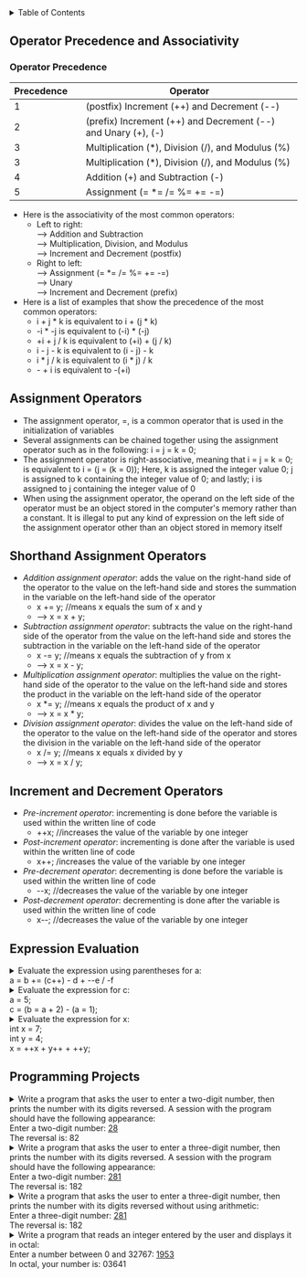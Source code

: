 <details>
<summary>Table of Contents</summary>
<ol>
  <li>
    <a href='#operator-precedence-and-associativity'>Operator Precedence and Associativity</a>
  </li> 
  <li>
    <a href='#assignment-operators'>Assignment Operators</a>
  </li>
  <li>
    <a href='#shorthand-assignment-operators'>Shorthand Assignment Operators</a>
  </li>
  <li>
    <a href='#increment-and-decrement-operators'>Increment and Decrement Operators</a>
  </li>
  <li>
    <a href='#expression evaluation'>Expression Evaluation</a>
  </li>
  <li>
    <a href='#programming-projects'>Programming Projects</a>
  </li>
</ol>
</details>

## Operator Precedence and Associativity
### Operator Precedence
<table>
  <thead>
    <tr>
      <th>Precedence</th>
      <th></th>
      <th>Operator</th>
    </tr>
  </thead>
  <tbody>
    <tr>
      <td>1<td>
      <td>(postfix) Increment (++) and Decrement (--)</td>
    </tr>
    <tr>
      <td>2<td>
      <td>(prefix) Increment (++) and Decrement (--) and Unary (+), (-)</td>
    </tr>
    <tr>
      <td>3<td>
      <td>Multiplication (*), Division (/), and Modulus (%)</td>
    </tr>
    <tr>
      <td>3<td>
      <td>Multiplication (*), Division (/), and Modulus (%)</td>
    </tr>
    <tr>
      <td>4<td>
      <td>Addition (+) and Subtraction (-)</td>
    </tr>
    <tr>
      <td>5<td>
      <td>Assignment (= *= /= %= += -=)</td>
    </tr>
  </tbody>
</table>    

<ul>
  <li>
    <a>Here is the associativity of the most common operators:</a>
    <ul>
      <li>
        <a>Left to right:<br />
        --> Addition and Subtraction<br />
        --> Multiplication, Division, and Modulus<br />
        --> Increment and Decrement (postfix)</a>
      </li>
      <li>
        <a>Right to left:<br />
        --> Assignment (= *= /= %= += -=)<br />
        --> Unary<br />
        --> Increment and Decrement (prefix)</a>
      </li>  
    </ul>    
  <li>
    <a>Here is a list of examples that show the precedence of the most common operators:</a>
    <ul>
      <li>
        <a>i + j * k is equivalent to i + (j * k)</a>
      </li>
      <li>
        <a>-i * -j is equivalent to (-i) * (-j)</a>
      </li>  
      <li>
        <a>+i + j / k is equivalent to (+i) + (j / k)</a>
      </li>  
      <li>
        <a>i - j - k is equivalent to (i - j) - k</a>
      </li>
      <li>
        <a>i * j / k is equivalent to (i * j) / k</a>
      </li> 
      <li>
        <a> - + i is equivalent to -(+i)</a>   
    </ul>
  </li>      
</ul>    

## Assignment Operators
<ul>
  <li>
    <a>The assignment operator, =, is a common operator that is used in the initialization of variables</a>
  </li>
  <li>
    <a>Several assignments can be chained together using the assignment operator such as in the following: i = j = k = 0;</a>
  </li> 
  <li>
    <a>The assignment operator is right-associative, meaning that i = j = k = 0; is equivalent to i = (j = (k = 0)); Here, k is assigned the integer value 0; j is assigned to k containing the integer value of 0; and lastly; i is assigned to j containing the integer value of 0</a>
  </li>   
  <li>
    <a>When using the assignment operator, the operand on the left side of the operator must be an object stored in the computer's memory rather than a constant. It is illegal to put any kind of expression on the left side of the assignment operator other than an object stored in memory itself</a>
  </li>  
</ul>    

## Shorthand Assignment Operators
<ul>
  <li>
    <a><em>Addition assignment operator</em>: adds the value on the right-hand side of the operator to the value on the left-hand side and stores the summation in the variable on the left-hand side of the operator</a>
    <ul>
      <li>
        <a>x += y; //means x equals the sum of x and y</a>
      </li>
      <li>
        <a>--> x = x + y;</a>
      </li>  
    </ul>
  </li>
  <li>
    <a><em>Subtraction assignment operator</em>: subtracts the value on the right-hand side of the operator from the value on the left-hand side and stores the subtraction in the variable on the left-hand side of the operator</a>
    <ul>
      <li>
        <a>x -= y; //means x equals the subtraction of y from x</a>
      </li>
      <li>
        <a>--> x = x - y;</a>
      </li>
    </ul>
  </li>
  <li>
    <a><em>Multiplication assignment operator</em>: multiplies the value on the right-hand side of the operator to the value on the left-hand side and stores the product in the variable on the left-hand side of the operator</a>
    <ul>
      <li>
        <a>x *= y; //means x equals the product of x and y</a>
      </li>
      <li>
        <a>--> x = x * y;</a>
      </li>
    </ul>
  </li>
  <li>
    <a><em>Division assignment operator</em>: divides the value on the left-hand side of the operator to the value on the left-hand side of the operator and stores the division in the variable on the left-hand side of the operator</a>
    <ul>
      <li>
        <a>x /= y; //means x equals x divided by y</a>
      </li>
      <li>
        <a>--> x = x / y;</a>
      </li>
    </ul>
  </li>                  
</ul> 

## Increment and Decrement Operators
<ul>  
  <li>
    <a><em>Pre-increment operator</em>: incrementing is done before the variable is used within the written line of code</a>
    <ul>
      <li>
        <a>++x; //increases the value of the variable by one integer</a>
      </li>
    </ul>
  </li>
  <li>
    <a><em>Post-increment operator</em>: incrementing is done after the variable is used within the written line of code</a>
    <ul>
      <li>
        <a>x++; /increases the value of the variable by one integer</a>
      </li>
    </ul>
  </li>
  <li>
    <a><em>Pre-decrement operator</em>: decrementing is done before the variable is used within the written line of code</a>
    <ul>
      <li>
        <a>--x; //decreases the value of the variable by one integer</a>  
      </li>
    </ul>
  </li>
  <li>
    <a><em>Post-decrement operator</em>: decrementing is done after the variable is used within the written line of code</a>  
    <ul>
      <li>
        <a>x--; //decreases the value of the variable by one integer</a> 
      </li>
    </ul>
  </li>
</ul>  

## Expression Evaluation
<details>
  <summary>Evaluate the expression using parentheses for a:<br />
  a = b += (c++) - d + --e / -f</summary>
  <ul>
    <details>
    <summary>Output</summary>
      <pre>
        <code>
a = b += (c++) - d + --e / -f
a = b += (c++) - d + (--e) / -f
a = b += (c++) - d + (--e) / (-f)
a = b += (c++) - d + ((--e) / (-f))
a = b += ((c++) - d) + ((--e) / (-f))
a = b += (((c++) - d) + ((--e) / (-f)))
a = (b += (((c++) - d) + ((--e) / (-f))))
        </code>
      </pre>  
    </details>
  </ul>  
</details>  

<details>
  <summary>Evaluate the expression for c:<br />
  a = 5;<br />
  c = (b = a + 2) - (a = 1);</summary>
  <ul>
    <details>
    <summary>Output</summary>
      <pre>
        <code>
c = (b = 5 + 2) - 1;
c = (b = 7) - 1;
c = 7 - 1;
c = 6;
        </code>
      </pre>  
    </details>    
  </ul>  
</details> 

<details>
  <summary>Evaluate the expression for x:<br />
  int x = 7;<br />
  int y = 4;<br />
  x = ++x + y++ + ++y;</summary>
  <ul>
    <details>
    <summary>Output</summary>
      <pre>
        <code>
x = 8 + 4 + 6;
x = 18;
        </code>
      </pre>
    </details>      
  </ul>  
</details> 

## Programming Projects
<details>
  <summary>Write a program that asks the user to enter a two-digit number, then prints the number with its digits reversed. A session with the program should have the following appearance:<br />
  Enter a two-digit number: <u>28</u><br />
  The reversal is: 82</summary>

```c
#include <stdio.h>
//
int main()
{
    //variable declarations
    char first, second;
    //
    //getting digits from the user
    printf("Enter a two-digit number: ");
    scanf("%c%c", &first, &second);
    //
    //printing the reversal of the user's digits
    printf("The reversal: %c%c", second, first);
    //
    return 0;
}
```   
<ul>
  <details>
    <summary>Output</summary>
      <pre>
        <code>
Enter a two-digit number: <u>91</u>
The reversal: 19 
        </code>
      </pre>  
    </details>
  </ul>  
</details>  

<details>
  <summary>Write a program that asks the user to enter a three-digit number, then prints the number with its digits reversed. A session with the program should have the following appearance:<br />
  Enter a two-digit number: <u>281</u><br />
  The reversal is: 182</summary>

```c
#include <stdio.h>
int main()
{
    //variable declarations
    int numOrig, first, second, third;
    //
    //getting digits from the user
    printf("Enter a three-digit number: ");
    scanf("%d", &numOrig);
    //
    //flipping user's digits
    third = numOrig % 100 % 10;
    second = (numOrig - third) / 10 % 10;
    first = (numOrig - third - second * 10) / 100;
    //
    //printing the reversal of the user's digits
    printf("The reversal: %d%d%d", third, second, first);
    //
    return 0;    
}
```  
<ul> 
  <details>
    <summary>Output</summary>
      <pre>
        <code>
Enter a three-digit number: <u>431</u>
The reversal: 134
        </code>
      </pre>  
    </details>
  </ul>  
</details>  

<details>
  <summary>Write a program that asks the user to enter a three-digit number, then prints the number with its digits reversed without using arithmetic:<br />
  Enter a three-digit number: <u>281</u><br />
  The reversal is: 182</summary>

```c
#include <stdio.h>
int main()
{
    //variable declarations
    char first, second, third;
    //
    //getting digits from the user
    printf("Enter a three-digit number: ");
    scanf("%c%c%c", &first, &second, &third);
    //
    //printing the reversal of the user's digits
    printf("The reversal: %c%c%c", third, second, first);
    //
    return 0;    
}
```
<ul>
  <details>
    <summary>Output</summary>
      <pre>
        <code>
Enter a three-digit number: <u>456</u>
The reversal: 654
        </code>
      </pre>  
    </details>
  </ul>  
</details>  

<details>
  <summary>Write a program that reads an integer entered by the user and displays it in octal:<br />
  Enter a number between 0 and 32767: <u>1953</u><br />
  In octal, your number is: 03641</summary>

```c
#include <stdio.h>
int main()
{
    //variable declarations
    int baseNum, oct0, oct1, oct2, oct3, oct4;
    //
    //getting user's number input
    printf("Enter a number between 0 and 32767: ");
    scanf("%d", &baseNum);
    //            
    //converting user's input to octal
    oct4 = baseNum % 8;
    baseNum /= 8;
    oct3 = baseNum % 8;
    baseNum /= 8;
    oct2 = baseNum % 8;
    baseNum /= 8;
    oct1 = baseNum % 8;
    baseNum /= 8;
    oct0 = baseNum;
    //
    //printing user's number in octal representation
    printf("In octal, your number is: %d%d%d%d%d\n", oct0, oct1, oct2, oct3, oct4);
    //
    return 0;
}
```
<ul>  
  <details>
    <summary>Output</summary>
      <pre>
        <code>
Enter a number between 0 and 32767: <u>1953</u>
In octal, your number is: 03641
        </code>
      </pre>  
    </details>
  </ul>  
</details>  